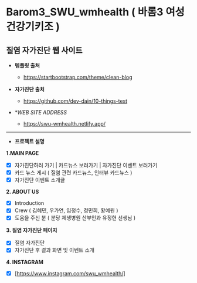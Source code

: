 # Barom3_SWU_wmhealth ( 바롬3 여성건강기키조 ) 
## 질염 자가진단 웹 사이트

+ **템플릿 출처**
  + https://startbootstrap.com/theme/clean-blog

+ **자가진단 출처** 
  + https://github.com/dev-dain/10-things-test

+ **WEB SITE ADDRESS*
  + https://swu-wmhealth.netlify.app/
---
+ **프로젝트 설명**

 **1.MAIN PAGE**
  - [x] 자가진단하러 가기 | 카드뉴스 보러가기 | 자가진단 이벤트 보러가기
  - [x] 카드 뉴스 게시 ( 질염 관련 카드뉴스, 인터뷰 카드뉴스 )
  - [x] 자가진단 이벤트 소개글

 **2. ABOUT US**
  - [x] Introduction
  - [x] Crew ( 김혜민, 우가연, 임정수, 정민희, 황예원 )
  - [x] 도움을 주신 분 ( 분당 제생병원 산부인과 유정현 선생님 )
 
 **3. 질염 자가진단 페이지**
  - [x] 질염 자가진단 
  - [x] 자가진단 후 결과 화면 및 이벤트 소개

 **4. INSTAGRAM**
  - [x] [https://www.instagram.com/swu_wmhealth/]
 
